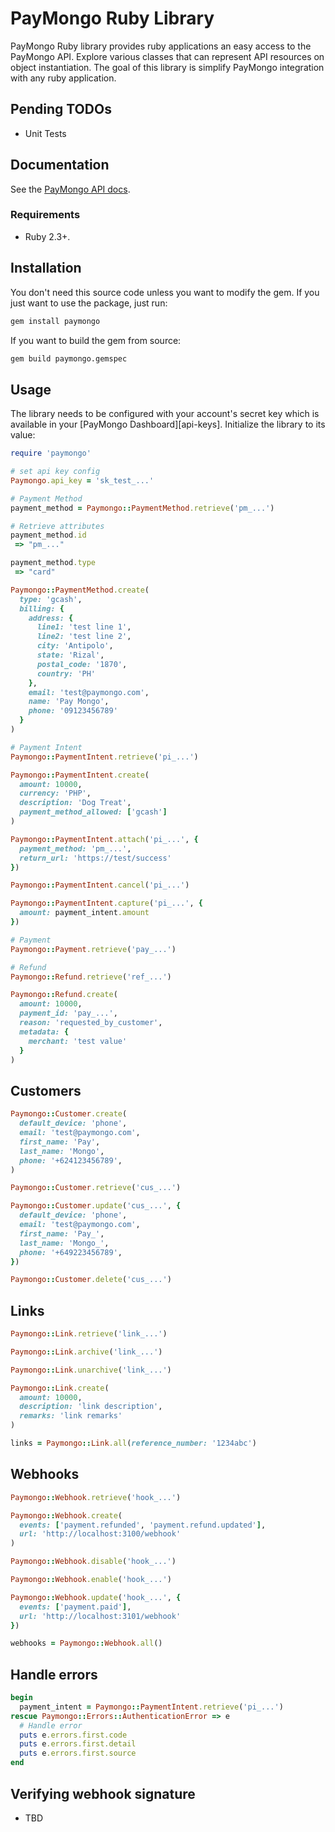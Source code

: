 # PayMongo Ruby Library

PayMongo Ruby library provides ruby applications an easy access to the PayMongo API. Explore various classes that can represent API resources on object instantiation. The goal of this library is simplify PayMongo integration with any ruby application.

## Pending TODOs

- Unit Tests

## Documentation

See the [PayMongo API docs](https://developers.paymongo.com/reference/getting-started-with-your-api).

### Requirements

- Ruby 2.3+.

## Installation

You don't need this source code unless you want to modify the gem. If you just
want to use the package, just run:

```sh
gem install paymongo
```

If you want to build the gem from source:

```sh
gem build paymongo.gemspec
```

## Usage

The library needs to be configured with your account's secret key which is
available in your [PayMongo Dashboard][api-keys]. Initialize the library to its
value:

```ruby
require 'paymongo'

# set api key config
Paymongo.api_key = 'sk_test_...'

# Payment Method
payment_method = Paymongo::PaymentMethod.retrieve('pm_...')

# Retrieve attributes
payment_method.id
 => "pm_..."

payment_method.type
 => "card"

Paymongo::PaymentMethod.create(
  type: 'gcash',
  billing: {
    address: {
      line1: 'test line 1',
      line2: 'test line 2',
      city: 'Antipolo',
      state: 'Rizal',
      postal_code: '1870',
      country: 'PH'
    },
    email: 'test@paymongo.com',
    name: 'Pay Mongo',
    phone: '09123456789'
  }
)

# Payment Intent
Paymongo::PaymentIntent.retrieve('pi_...')

Paymongo::PaymentIntent.create(
  amount: 10000,
  currency: 'PHP',
  description: 'Dog Treat',
  payment_method_allowed: ['gcash']
)

Paymongo::PaymentIntent.attach('pi_...', {
  payment_method: 'pm_...',
  return_url: 'https://test/success'
})

Paymongo::PaymentIntent.cancel('pi_...')

Paymongo::PaymentIntent.capture('pi_...', {
  amount: payment_intent.amount
})

# Payment
Paymongo::Payment.retrieve('pay_...')

# Refund
Paymongo::Refund.retrieve('ref_...')

Paymongo::Refund.create(
  amount: 10000,
  payment_id: 'pay_...',
  reason: 'requested_by_customer',
  metadata: {
    merchant: 'test value'
  }
)
```

## Customers

```ruby
Paymongo::Customer.create(
  default_device: 'phone',
  email: 'test@paymongo.com',
  first_name: 'Pay',
  last_name: 'Mongo',
  phone: '+624123456789',
)

Paymongo::Customer.retrieve('cus_...')

Paymongo::Customer.update('cus_...', {
  default_device: 'phone',
  email: 'test@paymongo.com',
  first_name: 'Pay_',
  last_name: 'Mongo_',
  phone: '+649223456789',
})

Paymongo::Customer.delete('cus_...')
```

## Links

```ruby
Paymongo::Link.retrieve('link_...')

Paymongo::Link.archive('link_...')

Paymongo::Link.unarchive('link_...')

Paymongo::Link.create(
  amount: 10000,
  description: 'link description',
  remarks: 'link remarks'
)

links = Paymongo::Link.all(reference_number: '1234abc')
```

## Webhooks

```ruby
Paymongo::Webhook.retrieve('hook_...')

Paymongo::Webhook.create(
  events: ['payment.refunded', 'payment.refund.updated'],
  url: 'http://localhost:3100/webhook'
)

Paymongo::Webhook.disable('hook_...')

Paymongo::Webhook.enable('hook_...')

Paymongo::Webhook.update('hook_...', {
  events: ['payment.paid'],
  url: 'http://localhost:3101/webhook'
})

webhooks = Paymongo::Webhook.all()
```

## Handle errors

```ruby
begin
  payment_intent = Paymongo::PaymentIntent.retrieve('pi_...')
rescue Paymongo::Errors::AuthenticationError => e
  # Handle error
  puts e.errors.first.code
  puts e.errors.first.detail
  puts e.errors.first.source
end
```

## Verifying webhook signature

- TBD

